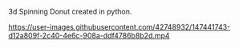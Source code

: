 3d Spinning Donut created in python.



https://user-images.githubusercontent.com/42748932/147441743-d12a809f-2c40-4e6c-908a-ddf4786b8b2d.mp4



